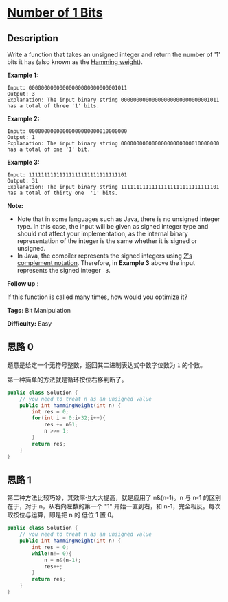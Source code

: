 # [Number of 1 Bits][title]

## Description

Write a function that takes an unsigned integer and return the number of '1' bits it has (also known as the [Hamming weight](http://en.wikipedia.org/wiki/Hamming_weight)).

**Example 1:**

```
Input: 00000000000000000000000000001011
Output: 3
Explanation: The input binary string 00000000000000000000000000001011  has a total of three '1' bits.
```

**Example 2:**

```
Input: 00000000000000000000000010000000
Output: 1
Explanation: The input binary string 00000000000000000000000010000000  has a total of one '1' bit.
```

**Example 3:**

```
Input: 11111111111111111111111111111101
Output: 31
Explanation: The input binary string 11111111111111111111111111111101 has a total of thirty one  '1' bits.
```

**Note:**

* Note that in some languages such as Java, there is no unsigned integer type. In this case, the input will be given as signed integer type and should not affect your implementation, as the internal binary representation of the integer is the same whether it is signed or unsigned.
* In Java, the compiler represents the signed integers using [2's complement notation](https://en.wikipedia.org/wiki/Two%27s_complement). Therefore, in **Example 3**  above the input represents the signed integer `-3`.

**Follow up** :

If this function is called many times, how would you optimize it?

**Tags:** Bit Manipulation

**Difficulty:** Easy

## 思路 0

题意是给定一个无符号整数，返回其二进制表达式中数字位数为 `1` 的个数。

第一种简单的方法就是循环按位右移判断了。

``` java
public class Solution {
    // you need to treat n as an unsigned value
    public int hammingWeight(int n) {
        int res = 0;
        for(int i = 0;i<32;i++){
            res += n&1;
            n >>= 1;
        }
        return res;
    }
}
```

## 思路 1

第二种方法比较巧妙，其效率也大大提高，就是应用了 n&(n-1)。n 与 n-1 的区别在于，对于 n，从右向左数的第一个 "1" 开始一直到右，和 n-1，完全相反。每次取按位与运算，即是把 n 的 低位 1 置 0。

``` java
public class Solution {
    // you need to treat n as an unsigned value
    public int hammingWeight(int n) {
        int res = 0;
        while(n!= 0){
            n = n&(n-1);
            res++;
        }
        return res;
    }
}
```

[title]: https://leetcode.com/problems/number-of-1-bits

